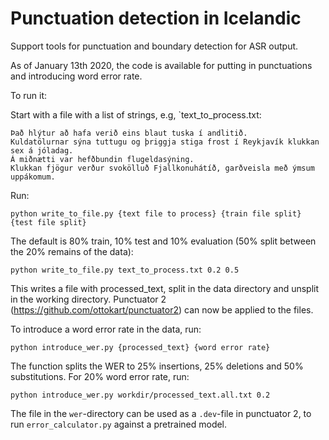 # Punctuation detection in Icelandic

Support tools for punctuation and boundary detection for ASR output.

As of January 13th 2020, the code is available for putting in punctuations and introducing word error rate.

To run it:

Start with a file with a list of strings, e.g, `text_to_process.txt:

```Verð á olíu á Asíumörkuðum lækkaði í nótt eftir tilkynningu Sádi Araba.
Það hlýtur að hafa verið eins blaut tuska í andlitið.
Kuldatölurnar sýna tuttugu og þriggja stiga frost í Reykjavík klukkan sex á jóladag.
Á miðnætti var hefðbundin flugeldasýning.
Klukkan fjögur verður svokölluð Fjallkonuhátíð, garðveisla með ýmsum uppákomum.
```
Run:
``` mkdir datadir workdir
python write_to_file.py {text file to process} {train file split} {test file split}
```

The default is 80% train, 10% test and 10% evaluation (50% split between the 20% remains of the data):
```
python write_to_file.py text_to_process.txt 0.2 0.5
```

This writes a file with processed_text, split in the data directory and unsplit in the working directory. Punctuator 2 (https://github.com/ottokart/punctuator2) can now be applied to the files.

To introduce a word error rate in the data, run:
```
python introduce_wer.py {processed_text} {word error rate}
```
The function splits the WER to 25% insertions, 25% deletions and 50% substitutions. For 20% word error rate, run:
```
python introduce_wer.py workdir/processed_text.all.txt 0.2
```
The file in the `wer`-directory can be used as a `.dev`-file in punctuator 2, to run `error_calculator.py` against a pretrained model.


